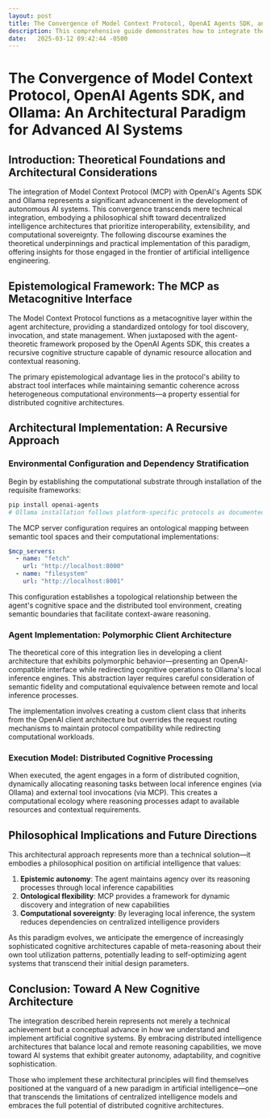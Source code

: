 ```yaml
---
layout: post
title: The Convergence of Model Context Protocol, OpenAI Agents SDK, and Ollama An Architectural Paradigm for Advanced AI Systems
description: This comprehensive guide demonstrates how to integrate the official OpenAI Agents SDK with Ollama to create AI agents that run entirely on local infrastructure. By the end, you'll understand both the theoretical foundations and practical implementation of locally-hosted AI agents.
date:   2025-03-12 09:42:44 -0500
---
```

# The Convergence of Model Context Protocol, OpenAI Agents SDK, and Ollama: An Architectural Paradigm for Advanced AI Systems

## Introduction: Theoretical Foundations and Architectural Considerations

The integration of Model Context Protocol (MCP) with OpenAI's Agents SDK and Ollama represents a significant advancement in the development of autonomous AI systems. This convergence transcends mere technical integration, embodying a philosophical shift toward decentralized intelligence architectures that prioritize interoperability, extensibility, and computational sovereignty. The following discourse examines the theoretical underpinnings and practical implementation of this paradigm, offering insights for those engaged in the frontier of artificial intelligence engineering.

## Epistemological Framework: The MCP as Metacognitive Interface

The Model Context Protocol functions as a metacognitive layer within the agent architecture, providing a standardized ontology for tool discovery, invocation, and state management. When juxtaposed with the agent-theoretic framework proposed by the OpenAI Agents SDK, this creates a recursive cognitive structure capable of dynamic resource allocation and contextual reasoning.

The primary epistemological advantage lies in the protocol's ability to abstract tool interfaces while maintaining semantic coherence across heterogeneous computational environments—a property essential for distributed cognitive architectures.

## Architectural Implementation: A Recursive Approach

### Environmental Configuration and Dependency Stratification

Begin by establishing the computational substrate through installation of the requisite frameworks:

```bash
pip install openai-agents
# Ollama installation follows platform-specific protocols as documented in their repository
```

The MCP server configuration requires an ontological mapping between semantic tool spaces and their computational implementations:

```yaml
$mcp_servers:
  - name: "fetch"
    url: "http://localhost:8000"
  - name: "filesystem"
    url: "http://localhost:8001"
```

This configuration establishes a topological relationship between the agent's cognitive space and the distributed tool environment, creating semantic boundaries that facilitate context-aware reasoning.

### Agent Implementation: Polymorphic Client Architecture

The theoretical core of this integration lies in developing a client architecture that exhibits polymorphic behavior—presenting an OpenAI-compatible interface while redirecting cognitive operations to Ollama's local inference engines. This abstraction layer requires careful consideration of semantic fidelity and computational equivalence between remote and local inference processes.

The implementation involves creating a custom client class that inherits from the OpenAI client architecture but overrides the request routing mechanisms to maintain protocol compatibility while redirecting computational workloads.

### Execution Model: Distributed Cognitive Processing

When executed, the agent engages in a form of distributed cognition, dynamically allocating reasoning tasks between local inference engines (via Ollama) and external tool invocations (via MCP). This creates a computational ecology where reasoning processes adapt to available resources and contextual requirements.

## Philosophical Implications and Future Directions

This architectural approach represents more than a technical solution—it embodies a philosophical position on artificial intelligence that values:

1. **Epistemic autonomy**: The agent maintains agency over its reasoning processes through local inference capabilities
2. **Ontological flexibility**: MCP provides a framework for dynamic discovery and integration of new capabilities
3. **Computational sovereignty**: By leveraging local inference, the system reduces dependencies on centralized intelligence providers

As this paradigm evolves, we anticipate the emergence of increasingly sophisticated cognitive architectures capable of meta-reasoning about their own tool utilization patterns, potentially leading to self-optimizing agent systems that transcend their initial design parameters.

## Conclusion: Toward A New Cognitive Architecture

The integration described herein represents not merely a technical achievement but a conceptual advance in how we understand and implement artificial cognitive systems. By embracing distributed intelligence architectures that balance local and remote reasoning capabilities, we move toward AI systems that exhibit greater autonomy, adaptability, and cognitive sophistication.

Those who implement these architectural principles will find themselves positioned at the vanguard of a new paradigm in artificial intelligence—one that transcends the limitations of centralized intelligence models and embraces the full potential of distributed cognitive architectures.